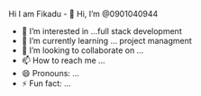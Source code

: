 Hi I am Fikadu - 👋 Hi, I’m @0901040944
- 👀 I’m interested in ...full stack development
- 🌱 I’m currently learning ... project managment
- 💞️ I’m looking to collaborate on ...
- 📫 How to reach me ...
- 😄 Pronouns: ...
- ⚡ Fun fact: ...

<!---
0901040944/0901040944 is a ✨ special ✨ repository because its `README.md` (this file) appears on your GitHub profile.
You can click the Preview link to take a look at your changes.
--->
